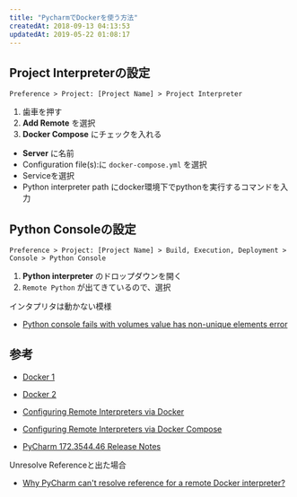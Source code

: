 ```yaml
---
title: "PycharmでDockerを使う方法"
createdAt: 2018-09-13 04:13:53
updatedAt: 2019-05-22 01:08:17
---
```


## Project Interpreterの設定

`Preference > Project: [Project Name] > Project Interpreter`

1. 歯車を押す
2. **Add Remote** を選択
3. **Docker Compose** にチェックを入れる
  - **Server** に名前
  - Configuration file(s):に `docker-compose.yml` を選択
  - Serviceを選択
  - Python interpreter path にdocker環境下でpythonを実行するコマンドを入力


## Python Consoleの設定

`Preference > Project: [Project Name] > Build, Execution, Deployment > Console > Python Console`

1. **Python interpreter** のドロップダウンを開く  
2. `Remote Python` が出てきているので、選択


インタプリタは動かない模様

- [Python console fails with volumes value has non-unique elements error](https://youtrack.jetbrains.com/issue/PY-24971)

## 参考

- [Docker 1](https://www.jetbrains.com/help/pycharm/docker.html)
- [Docker 2](https://www.jetbrains.com/help/pycharm/docker-2.html)
- [Configuring Remote Interpreters via Docker](https://www.jetbrains.com/help/pycharm/configuring-remote-interpreters-via-docker.html)
- [Configuring Remote Interpreters via Docker Compose](https://www.jetbrains.com/help/pycharm/configuring-remote-interpreters-via-docker-compose.html)

- [PyCharm 172.3544.46 Release Notes](https://confluence.jetbrains.com/display/PYH/PyCharm+172.3544.46+Release+Notes)

Unresolve Referenceと出た場合

- [Why PyCharm can't resolve reference for a remote Docker interpreter?](https://intellij-support.jetbrains.com/hc/en-us/community/posts/115000373944-Why-PyCharm-can-t-resolve-reference-for-a-remote-Docker-interpreter-)